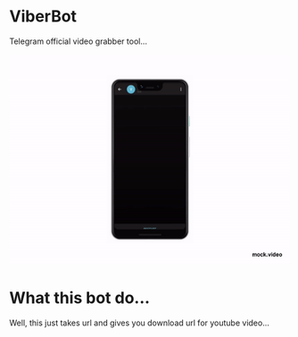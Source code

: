 # ViberBot
Telegram official video grabber tool...

![Gif](https://raw.githubusercontent.com/KapilYadav-dev/ViberBot/main/gif.gif)

<h1>What this bot do... </h1>
Well, this just takes url  and gives you download url for youtube video...
